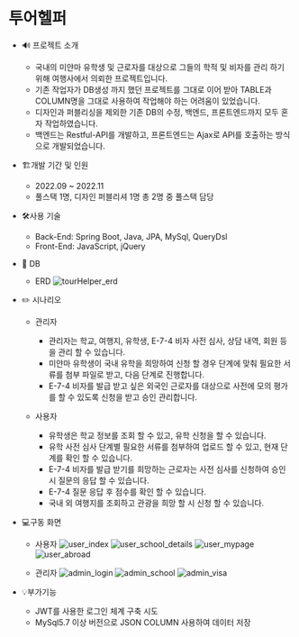 # 투어헬퍼

* 🔊 프로젝트 소개
  * 국내의 미얀마 유학생 및 근로자를 대상으로 그들의 학적 및 비자를 관리 하기 위해 여행사에서 의뢰한 프로젝트입니다.  
  * 기존 작업자가 DB생성 까지 했던 프로젝트를 그대로 이어 받아 TABLE과 COLUMN명을 그대로 사용하여 작업해야 하는 어려움이 있었습니다.
  * 디자인과 퍼블리싱을 제외한 기존 DB의 수정, 백엔드, 프론트엔드까지 모두 혼자 작업하였습니다.
  * 백엔드는 Restful-API를 개발하고, 프론트엔드는 Ajax로 API를 호출하는 방식으로 개발되었습니다.

* 🏗️개발 기간 및 인원 
  * 2022.09 ~ 2022.11
  * 풀스택 1명, 디자인 퍼블리셔 1명 총 2명 중 풀스택 담당


* 🛠️사용 기술
  * Back-End: Spring Boot, Java, JPA, MySql, QueryDsl
  * Front-End: JavaScript, jQuery


* 📅 DB
  * ERD
![tourHelper_erd](https://github.com/maroowj/tourHelper/assets/77284101/f571bde4-066b-4388-a614-0ba3a5fbd504)


* ✏️ 시나리오
  * 관리자
    * 관리자는 학교, 여행지, 유학생, E-7-4 비자 사전 심사, 상담 내역, 회원 등을 관리 할 수 있습니다.
    * 미얀마 유학생이 국내 유학을 희망하여 신청 할 경우 단계에 맞춰 필요한 서류를 첨부 파일로 받고, 다음 단계로 진행합니다.
    * E-7-4 비자를 발급 받고 싶은 외국인 근로자를 대상으로 사전에 모의 평가를 할 수 있도록 신청을 받고 승인 관리합니다.
        
  * 사용자
    * 유학생은 학교 정보를 조회 할 수 있고, 유학 신청을 할 수 있습니다.
    * 유학 사전 심사 단계별 필요한 서류를 첨부하여 업로드 할 수 있고, 현재 단계를 확인 할 수 있습니다.
    * E-7-4 비자를 발급 받기를 희망하는 근로자는 사전 심사를 신청하여 승인 시 질문의 응답 할 수 있습니다.
    * E-7-4 질문 응답 후 점수를 확인 할 수 있습니다.
    * 국내 외 여행지를 조회하고 관광을 희망 할 시 신청 할 수 있습니다.
   
* 💻구동 화면
  * 사용자
![user_index](https://github.com/maroowj/tourHelper/assets/77284101/50dae914-7526-4768-84f8-7a613927e37b)
![user_school_details](https://github.com/maroowj/tourHelper/assets/77284101/86f5ab36-c86e-405f-b8a6-abb304b4a472)
![user_mypage](https://github.com/maroowj/tourHelper/assets/77284101/1a179aa9-42b0-432c-a8eb-36022452edcc)
![user_abroad](https://github.com/maroowj/tourHelper/assets/77284101/877159ad-1edb-418d-abca-c6cf8607d558)

  * 관리자
![admin_login](https://github.com/maroowj/tourHelper/assets/77284101/19e5b76c-4ed2-4483-b069-94841cf68b19)
![admin_school](https://github.com/maroowj/tourHelper/assets/77284101/c19da61b-4b47-4031-a15c-e75496da9fac)
![admin_visa](https://github.com/maroowj/tourHelper/assets/77284101/caec545f-d4ef-4e18-bf53-c9e73d2994bb)


* 💡부가기능
  * JWT를 사용한 로그인 체계 구축 시도
  * MySql5.7 이상 버전으로 JSON COLUMN 사용하여 데이터 저장
